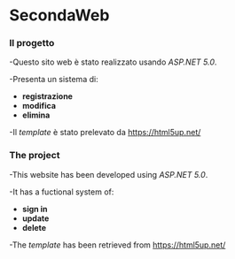 # SecondaWeb
### Il progetto
-Questo sito web è stato realizzato usando *ASP.NET 5.0*.

-Presenta un sistema di: 
* **registrazione** 
* **modifica**
* **elimina** 

-Il *template* è stato prelevato da https://html5up.net/ 

### The project
-This website has been developed using *ASP.NET 5.0*.

-It has a fuctional system of:
* **sign in**
* **update**
* **delete**

-The *template* has been retrieved from https://html5up.net/ 
